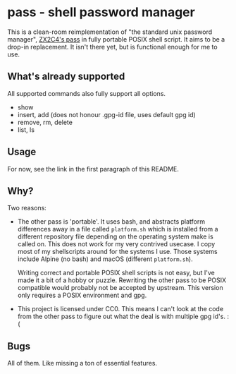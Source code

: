 pass - shell password manager
=============================

This is a clean-room reimplementation of "the standard unix password
manager", [ZX2C4's pass](https://www.passwordstore.org) in fully
portable POSIX shell script. It aims to be a drop-in replacement.
It isn't there yet, but is functional enough for me to use.

What's already supported
------------------------
All supported commands also fully support all options.

  - show
  - insert, add (does not honour .gpg-id file, uses default gpg id)
  - remove, rm, delete
  - list, ls

Usage
-----
For now, see the link in the first paragraph of this README.

Why?
----
Two reasons:

  - The other pass is 'portable'. It uses bash, and abstracts
    platform differences away in a file called `platform.sh` which
    is installed from a different repository file depending on the
    operating system make is called on. This does not work for my
    very contrived usecase. I copy most of my shellscripts around
    for the systems I use. Those systems include Alpine (no bash)
    and macOS (different `platform.sh`).
  
    Writing correct and portable POSIX shell scripts is not easy,
    but I've made it a bit of a hobby or puzzle. Rewriting the other
    pass to be POSIX compatible would probably not be accepted by
    upstream. This version only requires a POSIX environment and
    gpg.
  - This project is licensed under CC0. This means I can't look at
    the code from the other pass to figure out what the deal is
    with multiple gpg id's. :(

Bugs
----
All of them. Like missing a ton of essential features.

